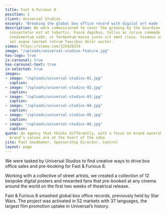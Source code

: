 ```yaml
---
title: Fast & Furious 8
position: 1
client: Universal Studios
excerpt: "Breaking the global box office record with digital art made for the fans"
description: We were commissioned to cover the growing by the Guardian sed posuere
  consectetur est at lobortis. Fusce dapibus, tellus ac cursus commodo, tortor mauris
  condimentum nibh, ut fermentum massa justo sit amet risus. Vivamus sagittis lacus
  vel augue laoreet rutrum faucibus dolor auctor.
vimeo: https://vimeo.com/225428254
image: "/uploads/universal-studios-feature.jpg"
has-logo: true
is-carousel: true
has-carousel-text: true
is-selected: true
images:
- image: "/uploads/universal-studios-01.jpg"
  caption:
- image: "/uploads/universal-studios-02.jpg"
  caption: 
- image: "/uploads/universal-studios-03.jpg"
  caption: 
- image: "/uploads/universal-studios-04.jpg"
  caption: 
- image: "/uploads/universal-studios-05.jpg"
  caption: 
- image: "/uploads/universal-studios-06.jpg"
  caption: 
quote: An agency that thinks differently, with a focus on brand ownership where the
  brand’s values are at the heart of the idea
cite: Paul Goodmaker, Sponsorship Director, Castrol
layout: page
---
```


We were tasked by Universal Studios to find creative ways to drive box office sales and pre-booking for Fast & Furious 8.

Working with a collective of street artists, we created a collection of 12 bespoke digital posters and rewarded fans that pre-booked at any cinema around the world on the first two weeks of theatrical release.

Fast & Furious 8 smashed global box office records, previously held by Star Wars. The project was activated in 52 markets with 37 languages, the largest film promotion uptake in Universal’s history.